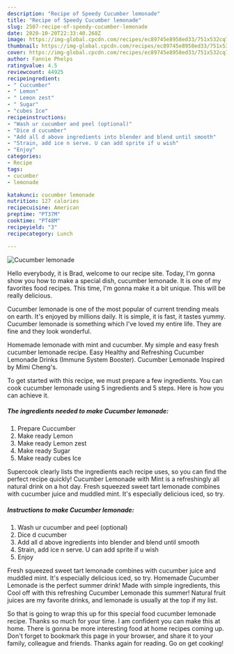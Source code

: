 ```yaml
---
description: "Recipe of Speedy Cucumber lemonade"
title: "Recipe of Speedy Cucumber lemonade"
slug: 2507-recipe-of-speedy-cucumber-lemonade
date: 2020-10-20T22:33:40.268Z
image: https://img-global.cpcdn.com/recipes/ec89745e8958ed33/751x532cq70/cucumber-lemonade-recipe-main-photo.jpg
thumbnail: https://img-global.cpcdn.com/recipes/ec89745e8958ed33/751x532cq70/cucumber-lemonade-recipe-main-photo.jpg
cover: https://img-global.cpcdn.com/recipes/ec89745e8958ed33/751x532cq70/cucumber-lemonade-recipe-main-photo.jpg
author: Fannie Phelps
ratingvalue: 4.5
reviewcount: 44925
recipeingredient:
- " Cuccumber"
- " Lemon"
- " Lemon zest"
- " Sugar"
- "cubes Ice"
recipeinstructions:
- "Wash ur cucumber and peel (optional)"
- "Dice d cucumber"
- "Add all d above ingredients into blender and blend until smooth"
- "Strain, add ice n serve. U can add sprite if u wish"
- "Enjoy"
categories:
- Recipe
tags:
- cucumber
- lemonade

katakunci: cucumber lemonade 
nutrition: 127 calories
recipecuisine: American
preptime: "PT37M"
cooktime: "PT48M"
recipeyield: "3"
recipecategory: Lunch

---
```



![Cucumber lemonade](https://img-global.cpcdn.com/recipes/ec89745e8958ed33/751x532cq70/cucumber-lemonade-recipe-main-photo.jpg)

Hello everybody, it is Brad, welcome to our recipe site. Today, I'm gonna show you how to make a special dish, cucumber lemonade. It is one of my favorites food recipes. This time, I'm gonna make it a bit unique. This will be really delicious.

Cucumber lemonade is one of the most popular of current trending meals on earth. It's enjoyed by millions daily. It is simple, it is fast, it tastes yummy. Cucumber lemonade is something which I've loved my entire life. They are fine and they look wonderful.

Homemade lemonade with mint and cucumber. My simple and easy fresh cucumber lemonade recipe. Easy Healthy and Refreshing Cucumber Lemonade Drinks (Immune System Booster). Cucumber Lemonade Inspired by Mimi Cheng&#39;s.


To get started with this recipe, we must prepare a few ingredients. You can cook cucumber lemonade using 5 ingredients and 5 steps. Here is how you can achieve it.

<!--inarticleads1-->

##### The ingredients needed to make Cucumber lemonade:

1. Prepare  Cuccumber
1. Make ready  Lemon
1. Make ready  Lemon zest
1. Make ready  Sugar
1. Make ready cubes Ice


Supercook clearly lists the ingredients each recipe uses, so you can find the perfect recipe quickly! Cucumber Lemonade with Mint is a refreshingly all natural drink on a hot day. Fresh squeezed sweet tart lemonade combines with cucumber juice and muddled mint. It&#39;s especially delicious iced, so try. 

<!--inarticleads2-->

##### Instructions to make Cucumber lemonade:

1. Wash ur cucumber and peel (optional)
1. Dice d cucumber
1. Add all d above ingredients into blender and blend until smooth
1. Strain, add ice n serve. U can add sprite if u wish
1. Enjoy


Fresh squeezed sweet tart lemonade combines with cucumber juice and muddled mint. It&#39;s especially delicious iced, so try. Homemade Cucumber Lemonade is the perfect summer drink! Made with simple ingredients, this Cool off with this refreshing Cucumber Lemonade this summer! Natural fruit juices are my favorite drinks, and lemonade is usually at the top if my list. 

So that is going to wrap this up for this special food cucumber lemonade recipe. Thanks so much for your time. I am confident you can make this at home. There is gonna be more interesting food at home recipes coming up. Don't forget to bookmark this page in your browser, and share it to your family, colleague and friends. Thanks again for reading. Go on get cooking!
